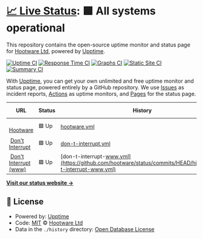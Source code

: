 # [📈 Live Status](https://status.hootware.com): <!--live status--> **🟩 All systems operational**

This repository contains the open-source uptime monitor and status page for [Hootware Ltd](http://hootware.com), powered by [Upptime](https://github.com/upptime/upptime).

[![Uptime CI](https://github.com/koj-co/upptime/workflows/Uptime%20CI/badge.svg)](https://github.com/koj-co/upptime/actions?query=workflow%3A%22Uptime+CI%22)
[![Response Time CI](https://github.com/koj-co/upptime/workflows/Response%20Time%20CI/badge.svg)](https://github.com/koj-co/upptime/actions?query=workflow%3A%22Response+Time+CI%22)
[![Graphs CI](https://github.com/koj-co/upptime/workflows/Graphs%20CI/badge.svg)](https://github.com/koj-co/upptime/actions?query=workflow%3A%22Graphs+CI%22)
[![Static Site CI](https://github.com/koj-co/upptime/workflows/Static%20Site%20CI/badge.svg)](https://github.com/koj-co/upptime/actions?query=workflow%3A%22Static+Site+CI%22)
[![Summary CI](https://github.com/koj-co/upptime/workflows/Summary%20CI/badge.svg)](https://github.com/koj-co/upptime/actions?query=workflow%3A%22Summary+CI%22)

With [Upptime](https://upptime.js.org), you can get your own unlimited and free uptime monitor and status page, powered entirely by a GitHub repository. We use [Issues](https://github.com/hootware/status/issues) as incident reports, [Actions](https://github.com/hootware/status/actions) as uptime monitors, and [Pages](https://status.hootware.com) for the status page.

<!--start: status pages-->
<!-- This summary is generated by Upptime (https://github.com/upptime/upptime) -->
<!-- Do not edit this manually, your changes will be overwritten -->
<!-- prettier-ignore -->
| URL | Status | History | Response Time | Uptime |
| --- | ------ | ------- | ------------- | ------ |
| <img alt="" src="https://favicons.githubusercontent.com/hootware.com" height="13"> [Hootware](https://hootware.com) | 🟩 Up | [hootware.yml](https://github.com/hootware/status/commits/HEAD/history/hootware.yml) | <details><summary><img alt="Response time graph" src="./graphs/hootware/response-time-week.png" height="20"> 195ms</summary><br><a href="https://status.hootware.com/history/hootware"><img alt="Response time 195" src="https://img.shields.io/endpoint?url=https%3A%2F%2Fraw.githubusercontent.com%2Fhootware%2Fstatus%2FHEAD%2Fapi%2Fhootware%2Fresponse-time.json"></a><br><a href="https://status.hootware.com/history/hootware"><img alt="24-hour response time 217" src="https://img.shields.io/endpoint?url=https%3A%2F%2Fraw.githubusercontent.com%2Fhootware%2Fstatus%2FHEAD%2Fapi%2Fhootware%2Fresponse-time-day.json"></a><br><a href="https://status.hootware.com/history/hootware"><img alt="7-day response time 195" src="https://img.shields.io/endpoint?url=https%3A%2F%2Fraw.githubusercontent.com%2Fhootware%2Fstatus%2FHEAD%2Fapi%2Fhootware%2Fresponse-time-week.json"></a><br><a href="https://status.hootware.com/history/hootware"><img alt="30-day response time 187" src="https://img.shields.io/endpoint?url=https%3A%2F%2Fraw.githubusercontent.com%2Fhootware%2Fstatus%2FHEAD%2Fapi%2Fhootware%2Fresponse-time-month.json"></a><br><a href="https://status.hootware.com/history/hootware"><img alt="1-year response time 191" src="https://img.shields.io/endpoint?url=https%3A%2F%2Fraw.githubusercontent.com%2Fhootware%2Fstatus%2FHEAD%2Fapi%2Fhootware%2Fresponse-time-year.json"></a></details> | <details><summary><a href="https://status.hootware.com/history/hootware">100.00%</a></summary><a href="https://status.hootware.com/history/hootware"><img alt="All-time uptime 100.00%" src="https://img.shields.io/endpoint?url=https%3A%2F%2Fraw.githubusercontent.com%2Fhootware%2Fstatus%2FHEAD%2Fapi%2Fhootware%2Fuptime.json"></a><br><a href="https://status.hootware.com/history/hootware"><img alt="24-hour uptime 100.00%" src="https://img.shields.io/endpoint?url=https%3A%2F%2Fraw.githubusercontent.com%2Fhootware%2Fstatus%2FHEAD%2Fapi%2Fhootware%2Fuptime-day.json"></a><br><a href="https://status.hootware.com/history/hootware"><img alt="7-day uptime 100.00%" src="https://img.shields.io/endpoint?url=https%3A%2F%2Fraw.githubusercontent.com%2Fhootware%2Fstatus%2FHEAD%2Fapi%2Fhootware%2Fuptime-week.json"></a><br><a href="https://status.hootware.com/history/hootware"><img alt="30-day uptime 100.00%" src="https://img.shields.io/endpoint?url=https%3A%2F%2Fraw.githubusercontent.com%2Fhootware%2Fstatus%2FHEAD%2Fapi%2Fhootware%2Fuptime-month.json"></a><br><a href="https://status.hootware.com/history/hootware"><img alt="1-year uptime 100.00%" src="https://img.shields.io/endpoint?url=https%3A%2F%2Fraw.githubusercontent.com%2Fhootware%2Fstatus%2FHEAD%2Fapi%2Fhootware%2Fuptime-year.json"></a></details>
| <img alt="" src="https://favicons.githubusercontent.com/dontinterrupt.app" height="13"> [Don't Interrupt](https://dontinterrupt.app) | 🟩 Up | [don-t-interrupt.yml](https://github.com/hootware/status/commits/HEAD/history/don-t-interrupt.yml) | <details><summary><img alt="Response time graph" src="./graphs/don-t-interrupt/response-time-week.png" height="20"> 667ms</summary><br><a href="https://status.hootware.com/history/don-t-interrupt"><img alt="Response time 712" src="https://img.shields.io/endpoint?url=https%3A%2F%2Fraw.githubusercontent.com%2Fhootware%2Fstatus%2FHEAD%2Fapi%2Fdon-t-interrupt%2Fresponse-time.json"></a><br><a href="https://status.hootware.com/history/don-t-interrupt"><img alt="24-hour response time 491" src="https://img.shields.io/endpoint?url=https%3A%2F%2Fraw.githubusercontent.com%2Fhootware%2Fstatus%2FHEAD%2Fapi%2Fdon-t-interrupt%2Fresponse-time-day.json"></a><br><a href="https://status.hootware.com/history/don-t-interrupt"><img alt="7-day response time 667" src="https://img.shields.io/endpoint?url=https%3A%2F%2Fraw.githubusercontent.com%2Fhootware%2Fstatus%2FHEAD%2Fapi%2Fdon-t-interrupt%2Fresponse-time-week.json"></a><br><a href="https://status.hootware.com/history/don-t-interrupt"><img alt="30-day response time 555" src="https://img.shields.io/endpoint?url=https%3A%2F%2Fraw.githubusercontent.com%2Fhootware%2Fstatus%2FHEAD%2Fapi%2Fdon-t-interrupt%2Fresponse-time-month.json"></a><br><a href="https://status.hootware.com/history/don-t-interrupt"><img alt="1-year response time 707" src="https://img.shields.io/endpoint?url=https%3A%2F%2Fraw.githubusercontent.com%2Fhootware%2Fstatus%2FHEAD%2Fapi%2Fdon-t-interrupt%2Fresponse-time-year.json"></a></details> | <details><summary><a href="https://status.hootware.com/history/don-t-interrupt">100.00%</a></summary><a href="https://status.hootware.com/history/don-t-interrupt"><img alt="All-time uptime 99.99%" src="https://img.shields.io/endpoint?url=https%3A%2F%2Fraw.githubusercontent.com%2Fhootware%2Fstatus%2FHEAD%2Fapi%2Fdon-t-interrupt%2Fuptime.json"></a><br><a href="https://status.hootware.com/history/don-t-interrupt"><img alt="24-hour uptime 100.00%" src="https://img.shields.io/endpoint?url=https%3A%2F%2Fraw.githubusercontent.com%2Fhootware%2Fstatus%2FHEAD%2Fapi%2Fdon-t-interrupt%2Fuptime-day.json"></a><br><a href="https://status.hootware.com/history/don-t-interrupt"><img alt="7-day uptime 100.00%" src="https://img.shields.io/endpoint?url=https%3A%2F%2Fraw.githubusercontent.com%2Fhootware%2Fstatus%2FHEAD%2Fapi%2Fdon-t-interrupt%2Fuptime-week.json"></a><br><a href="https://status.hootware.com/history/don-t-interrupt"><img alt="30-day uptime 100.00%" src="https://img.shields.io/endpoint?url=https%3A%2F%2Fraw.githubusercontent.com%2Fhootware%2Fstatus%2FHEAD%2Fapi%2Fdon-t-interrupt%2Fuptime-month.json"></a><br><a href="https://status.hootware.com/history/don-t-interrupt"><img alt="1-year uptime 100.00%" src="https://img.shields.io/endpoint?url=https%3A%2F%2Fraw.githubusercontent.com%2Fhootware%2Fstatus%2FHEAD%2Fapi%2Fdon-t-interrupt%2Fuptime-year.json"></a></details>
| <img alt="" src="https://favicons.githubusercontent.com/www.dontinterrupt.app" height="13"> [Don't Interrupt (www)](https://www.dontinterrupt.app) | 🟩 Up | [don-t-interrupt-www.yml](https://github.com/hootware/status/commits/HEAD/history/don-t-interrupt-www.yml) | <details><summary><img alt="Response time graph" src="./graphs/don-t-interrupt-www/response-time-week.png" height="20"> 984ms</summary><br><a href="https://status.hootware.com/history/don-t-interrupt-www"><img alt="Response time 721" src="https://img.shields.io/endpoint?url=https%3A%2F%2Fraw.githubusercontent.com%2Fhootware%2Fstatus%2FHEAD%2Fapi%2Fdon-t-interrupt-www%2Fresponse-time.json"></a><br><a href="https://status.hootware.com/history/don-t-interrupt-www"><img alt="24-hour response time 661" src="https://img.shields.io/endpoint?url=https%3A%2F%2Fraw.githubusercontent.com%2Fhootware%2Fstatus%2FHEAD%2Fapi%2Fdon-t-interrupt-www%2Fresponse-time-day.json"></a><br><a href="https://status.hootware.com/history/don-t-interrupt-www"><img alt="7-day response time 984" src="https://img.shields.io/endpoint?url=https%3A%2F%2Fraw.githubusercontent.com%2Fhootware%2Fstatus%2FHEAD%2Fapi%2Fdon-t-interrupt-www%2Fresponse-time-week.json"></a><br><a href="https://status.hootware.com/history/don-t-interrupt-www"><img alt="30-day response time 686" src="https://img.shields.io/endpoint?url=https%3A%2F%2Fraw.githubusercontent.com%2Fhootware%2Fstatus%2FHEAD%2Fapi%2Fdon-t-interrupt-www%2Fresponse-time-month.json"></a><br><a href="https://status.hootware.com/history/don-t-interrupt-www"><img alt="1-year response time 722" src="https://img.shields.io/endpoint?url=https%3A%2F%2Fraw.githubusercontent.com%2Fhootware%2Fstatus%2FHEAD%2Fapi%2Fdon-t-interrupt-www%2Fresponse-time-year.json"></a></details> | <details><summary><a href="https://status.hootware.com/history/don-t-interrupt-www">100.00%</a></summary><a href="https://status.hootware.com/history/don-t-interrupt-www"><img alt="All-time uptime 99.99%" src="https://img.shields.io/endpoint?url=https%3A%2F%2Fraw.githubusercontent.com%2Fhootware%2Fstatus%2FHEAD%2Fapi%2Fdon-t-interrupt-www%2Fuptime.json"></a><br><a href="https://status.hootware.com/history/don-t-interrupt-www"><img alt="24-hour uptime 100.00%" src="https://img.shields.io/endpoint?url=https%3A%2F%2Fraw.githubusercontent.com%2Fhootware%2Fstatus%2FHEAD%2Fapi%2Fdon-t-interrupt-www%2Fuptime-day.json"></a><br><a href="https://status.hootware.com/history/don-t-interrupt-www"><img alt="7-day uptime 100.00%" src="https://img.shields.io/endpoint?url=https%3A%2F%2Fraw.githubusercontent.com%2Fhootware%2Fstatus%2FHEAD%2Fapi%2Fdon-t-interrupt-www%2Fuptime-week.json"></a><br><a href="https://status.hootware.com/history/don-t-interrupt-www"><img alt="30-day uptime 100.00%" src="https://img.shields.io/endpoint?url=https%3A%2F%2Fraw.githubusercontent.com%2Fhootware%2Fstatus%2FHEAD%2Fapi%2Fdon-t-interrupt-www%2Fuptime-month.json"></a><br><a href="https://status.hootware.com/history/don-t-interrupt-www"><img alt="1-year uptime 100.00%" src="https://img.shields.io/endpoint?url=https%3A%2F%2Fraw.githubusercontent.com%2Fhootware%2Fstatus%2FHEAD%2Fapi%2Fdon-t-interrupt-www%2Fuptime-year.json"></a></details>

<!--end: status pages-->

[**Visit our status website →**](https://status.hootware.com)

## 📄 License

- Powered by: [Upptime](https://github.com/upptime/upptime)
- Code: [MIT](./LICENSE) © [Hootware Ltd](http://hootware.com)
- Data in the `./history` directory: [Open Database License](https://opendatacommons.org/licenses/odbl/1-0/)
